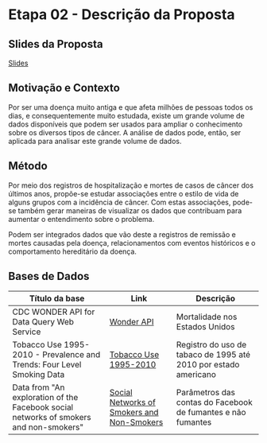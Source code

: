 # Etapa 02 - Descrição da Proposta

## Slides da Proposta

[Slides](slides/presentation.pdf)
## Motivação e Contexto

Por ser uma doença muito antiga e que afeta milhões de pessoas todos os dias, e consequentemente muito estudada, existe um grande volume de dados disponíveis que podem ser usados para ampliar o conhecimento sobre os diversos tipos de câncer. A análise de dados pode, então, ser aplicada para analisar este grande volume de dados.

## Método

Por meio dos registros de hospitalização e mortes de casos de câncer dos últimos anos, propõe-se estudar associações entre o estilo de vida de alguns grupos com a incidência de câncer. Com estas associações, pode-se também gerar maneiras de visualizar os dados que contribuam para aumentar o entendimento sobre o problema.

Podem ser integrados dados que vão deste a registros de remissão e mortes causadas pela doença, relacionamentos com eventos históricos e o comportamento hereditário da doença.
## Bases de Dados

Título da base | Link | Descrição
----- | ----- | -----
CDC WONDER API for Data Query Web Service | [Wonder API](https://wonder.cdc.gov/wonder/help/WONDER-API.html) | Mortalidade nos Estados Unidos |
Tobacco Use 1995-2010 - Prevalence and Trends: Four Level Smoking Data | [Tobacco Use 1995-2010](https://www.kaggle.com/cdc/tobacco-use) | Registro do uso de tabaco de 1995 até 2010 por estado americano |
Data from "An exploration of the Facebook social networks of smokers and non-smokers"  | [Social Networks of Smokers and Non-Smokers](https://dataverse.harvard.edu/dataset.xhtml?persistentId=doi:10.7910/DVN/XMPAUQ) | Parâmetros das contas do Facebook de fumantes e não fumantes
